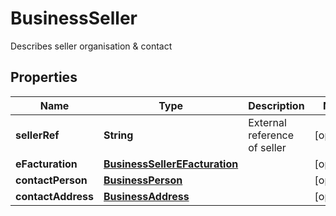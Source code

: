 

# BusinessSeller

Describes seller organisation & contact
## Properties

Name | Type | Description | Notes
------------ | ------------- | ------------- | -------------
**sellerRef** | **String** | External reference of seller |  [optional]
**eFacturation** | [**BusinessSellerEFacturation**](BusinessSellerEFacturation.md) |  |  [optional]
**contactPerson** | [**BusinessPerson**](BusinessPerson.md) |  |  [optional]
**contactAddress** | [**BusinessAddress**](BusinessAddress.md) |  |  [optional]



